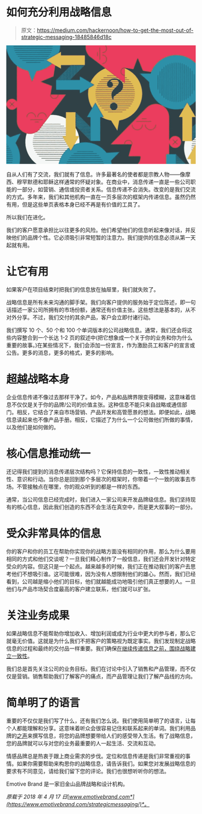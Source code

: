 # 如何充分利用战略信息

> 原文：<https://medium.com/hackernoon/how-to-get-the-most-out-of-strategic-messaging-18485846d18c>

![](img/89347f6fb2d82b7c5d3e62d5b3e61187.png)

自从人们有了交流，我们就有了信息。许多最著名的使者都是宗教人物——像摩西、穆罕默德和耶稣这样通常的怀疑对象。在商业中，消息传递一直是一些公司职能的一部分，如营销、通信或投资者关系。信息传递不会消失。改变的是我们交流的方式。多年来，我们和其他机构一直在一页多层次的框架内传递信息。虽然仍然有用，但是这些单页表格本身已经不再是有价值的工具了。

所以我们在进化。

我们的客户愿意承担比以往更多的风险。他们希望他们的信息听起来像对话，并反映他们的品牌个性。它必须吸引非常短暂的注意力。我们提供的信息必须从第一天起就有用。

# 让它有用

如果客户在项目结束时把我们的信息放在抽屉里，我们就失败了。

战略信息是所有未来沟通的脚手架。我们向客户提供的服务始于定位陈述，即一句话描述一家公司所拥有的市场份额，通常还有价值主张。这些想法是基本的，从不对外分享。不过，我们交付的其余产品，客户会立即付诸行动。

我们撰写 10 个、50 个和 100 个单词版本的公司战略信息。通常，我们还会将这些内容整合到一个长达 1-2 页的叙述中(把它想象成一个关于你的业务和你为什么重要的故事。)在某些情况下，我们会添加一份宣言，作为激励员工和客户的宣言或公告。更多的消息，更多的格式，更多的影响。

# 超越战略本身

企业信息传递不像过去那样干净了。如今，产品和品牌界限变得模糊，这意味着信息不仅仅是关于你的品牌/公司的价值主张。这种信息不能只来自战略或通信部门。相反，它结合了来自市场营销、产品开发和高管愿景的想法。即便如此，战略信息读起来也不像产品手册。相反，它描述了为什么一个公司做他们所做的事情，以及他们是如何做的。

# 核心信息推动统一

还记得我们提到的消息传递层次结构吗？它保持信息的一致性，一致性推动相关性、意识和行动。当你总是回到那个多层次的框架时，你带着一个一致的故事去市场。不管接触点在哪里，你的观众听到的都是一样的东西。

通常，当公司信息已经完成时，我们进入一家公司来开发品牌级信息。我们坚持现有的核心信息，因此我们创造的东西不会生活在真空中，而是更大叙事的一部分。

# 受众非常具体的信息

你的客户和你的员工在帮助你实现你的战略方面没有相同的作用，那么为什么要用相同的方式和他们交谈呢？一旦我们精心制作了一般信息，我们还会开发针对特定受众的内容。但这只是一个起点。越来越多的时候，我们正在推动我们的客户去思考他们不想吸引谁。这可能很难，因为没有人想限制他们的雄心。然而，我们已经看到，公司越是缩小他们的目标，他们就越能成功地吸引他们真正想要的人。一旦他们与产品市场契合度最高的客户建立联系，他们就可以扩张。

# 关注业务成果

如果战略信息不能帮助你增加收入、增加利润或成为行业中更大的参与者，那么它就毫无价值。这就是为什么我们不把客户的策略视为既定事实。我们发现制定战略信息的过程和最终的交付品一样重要。我们确保[在继续传递信息之前，围绕战略建立一致性](https://www.emotivebrand.com/sales-perspective/)。

我们总是首先关注公司的业务目标。我们在讨论中引入了销售和产品管理，而不仅仅是营销。销售帮助我们了解客户的痛点，而产品管理让我们了解产品线的方向。

# 简单明了的语言

重要的不仅仅是我们写了什么，还有我们怎么说。我们使用简单明了的语言，让每个人都能理解和分享。这意味着听众会很容易记住和联系起来的单词。我们利用品牌的[之声](https://www.emotivebrand.com/building-a-brand-voice/)来撰写信息，将您的品牌想要带给人们的感受带入生活。有了战略信息，您的品牌就可以与对您的业务最重要的人一起生活、交流和互动。

情感品牌总是热衷于跟上商业需求的步伐。定位和信息传递是我们非常重视的事情。如果你需要帮助来构思你的战略信息，请告诉我们。如果您对发展战略信息的要求有不同意见，请给我们留下您的评论。我们也很想听听你的想法。

Emotive Brand 是一家旧金山品牌战略和设计机构。

*原载于 2018 年 4 月 17 日*[*www.emotivebrand.com*](https://www.emotivebrand.com/strategicmessaging/)*。*